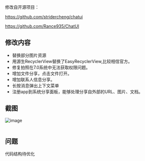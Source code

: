 修改自开源项目：

https://github.com/stridercheng/chatui

https://github.com/Rance935/ChatUI

## 修改内容
+ 替换部分图片资源
+ 用源生RecyclerView替换了EasyRecyclerView,比较相信官方。
+ 修复拍照在7.0系统中无法获取权限问题。
+ 增加文件分享，点击文件打开。
+ 增加联系人信息分享。
+ 长按消息弹出上下文菜单
+ 注册app到系统分享面板，能够处理分享自外部的URL、图片、文档。

## 截图
![image](https://github.com/moz1q1/ChatUI/blob/master/images/preview.png)


<img src="https://github.com/moz1q1/ChatUI/blob/master/images/preview.png" width="1" height="1" alt="img"/><br/>


## 问题
代码结构待优化
